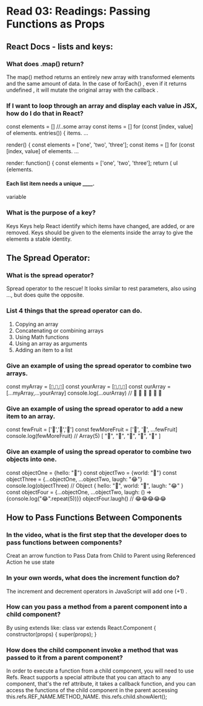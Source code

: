 # Read 03: Readings: Passing Functions as Props



## React Docs - lists and keys:

### What does .map() return?
The map() method returns an entirely new array with transformed elements and the same amount of data. In the case of forEach() , even if it returns undefined , it will mutate the original array with the callback .

### If I want to loop through an array and display each value in JSX, how do I do that in React?
const elements = [] //..some array const items = [] for (const [index, value] of elements. entries()) { items. ...

render() { const elements = ['one', 'two', 'three']; const items = [] for (const [index, value] of elements. ...

render: function() { const elements = ['one', 'two', 'three']; return ( ul {elements.

#### Each list item needs a unique ____.
variable

### What is the purpose of a key?
Keys
Keys help React identify which items have changed, are added, or are removed. Keys should be given to the elements inside the array to give the elements a stable identity.

## The Spread Operator:

### What is the spread operator?
Spread operator to the rescue! It looks similar to rest parameters, also using ..., but does quite the opposite.

### List 4 things that the spread operator can do.
1. Copying an array
2. Concatenating or combining arrays
3. Using Math functions
4. Using an array as arguments
5. Adding an item to a list

### Give an example of using the spread operator to combine two arrays.
const myArray = [`🤪`,`🐻`,`🎌`]
const yourArray = [`🙂`,`🤗`,`🤩`]
const ourArray = [...myArray,...yourArray]
console.log(...ourArray) // 🤪 🐻 🎌 🙂 🤗 🤩

### Give an example of using the spread operator to add a new item to an array.
const fewFruit = ['🍏','🍊','🍌']
const fewMoreFruit = ['🍉', '🍍', ...fewFruit]
console.log(fewMoreFruit) //  Array(5) [ "🍉", "🍍", "🍏", "🍊", "🍌" ]

### Give an example of using the spread operator to combine two objects into one.
const objectOne = {hello: "🤪"}
const objectTwo = {world: "🐻"}
const objectThree = {...objectOne, ...objectTwo, laugh: "😂"}
console.log(objectThree) // Object { hello: "🤪", world: "🐻", laugh: "😂" }
const objectFour = {...objectOne, ...objectTwo, laugh: () => {console.log("😂".repeat(5))}}
objectFour.laugh() // 😂😂😂😂😂

## How to Pass Functions Between Components

### In the video, what is the first step that the developer does to pass functions between components?
Creat an arrow function to Pass Data from Child to Parent using Referenced Action he use state

### In your own words, what does the increment function do?

The increment and decrement operators in JavaScript will add one (+1) .

### How can you pass a method from a parent component into a child component?

By using extends like:
class var extends React.Component {
     constructor(props) {
    super(props);
}

### How does the child component invoke a method that was passed to it from a parent component?

In order to execute a function from a child component, you will need to use Refs. React supports a special attribute that you can attach to any component, that's the ref attribute, it takes a callback function, and you can access the functions of the child component in the parent accessing this.refs.REF_NAME.METHOD_NAME.
 this.refs.child.showAlert();




